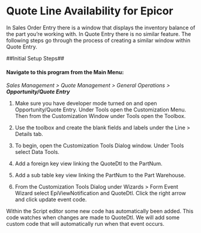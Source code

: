 # Quote Line Availability for Epicor
In Sales Order Entry there is a window that displays the inventory balance of the part you’re working with. In Quote Entry there is no similar feature. The following steps go through the process of creating a similar window within Quote Entry.

##Initial Setup Steps##

#### Navigate to this program from the Main Menu:

_Sales Management > Quote Management > General Operations > **Opportunity/Quote Entry**_ 

1. Make sure you have developer mode turned on and open Opportunity/Quote Entry. Under Tools open the Customization Menu. Then from the Customization Window under Tools open the Toolbox.
2. Use the toolbox and create the blank fields and labels under the Line > Details tab.

1. To begin, open the Customization Tools Dialog window. Under Tools select Data Tools.

1. Add a foreign key view linking the QuoteDtl to the PartNum.

1. Add a sub table key view linking the PartNum to the Part Warehouse.

1. From the Customization Tools Dialog under Wizards > Form Event Wizard select EpiViewNotification and QuoteDtl. Click the right arrow and click update event code.

Within the Script editor some new code has automatically been added. This code watches when changes are made to QuoteDtl. We will add some custom code that will automatically run when that event occurs.
